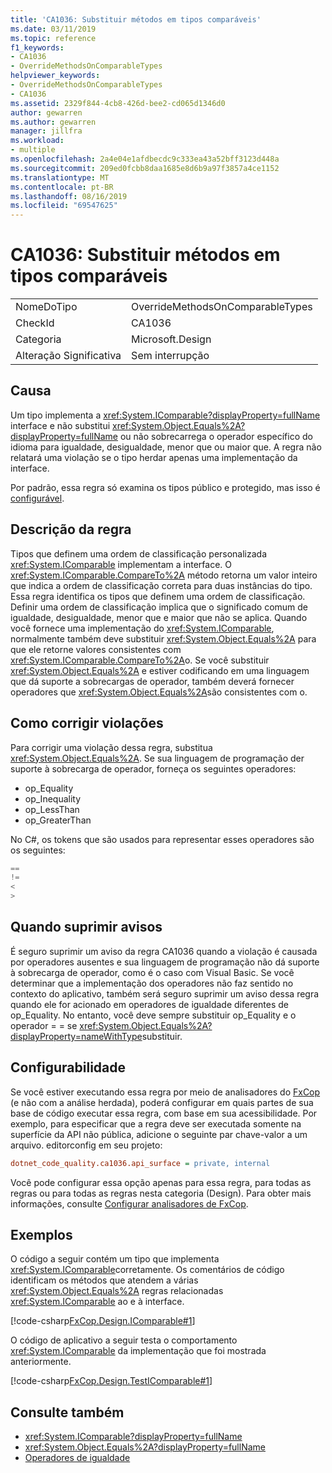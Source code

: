 ```yaml
---
title: 'CA1036: Substituir métodos em tipos comparáveis'
ms.date: 03/11/2019
ms.topic: reference
f1_keywords:
- CA1036
- OverrideMethodsOnComparableTypes
helpviewer_keywords:
- OverrideMethodsOnComparableTypes
- CA1036
ms.assetid: 2329f844-4cb8-426d-bee2-cd065d1346d0
author: gewarren
ms.author: gewarren
manager: jillfra
ms.workload:
- multiple
ms.openlocfilehash: 2a4e04e1afdbecdc9c333ea43a52bff3123d448a
ms.sourcegitcommit: 209ed0fcbb8daa1685e8d6b9a97f3857a4ce1152
ms.translationtype: MT
ms.contentlocale: pt-BR
ms.lasthandoff: 08/16/2019
ms.locfileid: "69547625"
---
```

# <a name="ca1036-override-methods-on-comparable-types"></a>CA1036: Substituir métodos em tipos comparáveis

|||
|-|-|
|NomeDoTipo|OverrideMethodsOnComparableTypes|
|CheckId|CA1036|
|Categoria|Microsoft.Design|
|Alteração Significativa|Sem interrupção|

## <a name="cause"></a>Causa

Um tipo implementa a <xref:System.IComparable?displayProperty=fullName> interface e não substitui <xref:System.Object.Equals%2A?displayProperty=fullName> ou não sobrecarrega o operador específico do idioma para igualdade, desigualdade, menor que ou maior que. A regra não relatará uma violação se o tipo herdar apenas uma implementação da interface.

Por padrão, essa regra só examina os tipos público e protegido, mas isso é [configurável](#configurability).

## <a name="rule-description"></a>Descrição da regra

Tipos que definem uma ordem de classificação personalizada <xref:System.IComparable> implementam a interface. O <xref:System.IComparable.CompareTo%2A> método retorna um valor inteiro que indica a ordem de classificação correta para duas instâncias do tipo. Essa regra identifica os tipos que definem uma ordem de classificação. Definir uma ordem de classificação implica que o significado comum de igualdade, desigualdade, menor que e maior que não se aplica. Quando você fornece uma implementação do <xref:System.IComparable>, normalmente também deve substituir <xref:System.Object.Equals%2A> para que ele retorne valores consistentes com <xref:System.IComparable.CompareTo%2A>o. Se você substituir <xref:System.Object.Equals%2A> e estiver codificando em uma linguagem que dá suporte a sobrecargas de operador, também deverá fornecer operadores que <xref:System.Object.Equals%2A>são consistentes com o.

## <a name="how-to-fix-violations"></a>Como corrigir violações

Para corrigir uma violação dessa regra, substitua <xref:System.Object.Equals%2A>. Se sua linguagem de programação der suporte à sobrecarga de operador, forneça os seguintes operadores:

- op_Equality
- op_Inequality
- op_LessThan
- op_GreaterThan

No C#, os tokens que são usados para representar esses operadores são os seguintes:

```csharp
==
!=
<
>
```

## <a name="when-to-suppress-warnings"></a>Quando suprimir avisos

É seguro suprimir um aviso da regra CA1036 quando a violação é causada por operadores ausentes e sua linguagem de programação não dá suporte à sobrecarga de operador, como é o caso com Visual Basic. Se você determinar que a implementação dos operadores não faz sentido no contexto do aplicativo, também será seguro suprimir um aviso dessa regra quando ele for acionado em operadores de igualdade diferentes de op_Equality. No entanto, você deve sempre substituir op_Equality e o operador = = se <xref:System.Object.Equals%2A?displayProperty=nameWithType>substituir.

## <a name="configurability"></a>Configurabilidade

Se você estiver executando essa regra por meio de analisadores do [FxCop](install-fxcop-analyzers.md) (e não com a análise herdada), poderá configurar em quais partes de sua base de código executar essa regra, com base em sua acessibilidade. Por exemplo, para especificar que a regra deve ser executada somente na superfície da API não pública, adicione o seguinte par chave-valor a um arquivo. editorconfig em seu projeto:

```ini
dotnet_code_quality.ca1036.api_surface = private, internal
```

Você pode configurar essa opção apenas para essa regra, para todas as regras ou para todas as regras nesta categoria (Design). Para obter mais informações, consulte [Configurar analisadores de FxCop](configure-fxcop-analyzers.md).

## <a name="examples"></a>Exemplos

O código a seguir contém um tipo que implementa <xref:System.IComparable>corretamente. Os comentários de código identificam os métodos que atendem a várias <xref:System.Object.Equals%2A> regras relacionadas <xref:System.IComparable> ao e à interface.

[!code-csharp[FxCop.Design.IComparable#1](../code-quality/codesnippet/CSharp/ca1036-override-methods-on-comparable-types_1.cs)]

O código de aplicativo a seguir testa o comportamento <xref:System.IComparable> da implementação que foi mostrada anteriormente.

[!code-csharp[FxCop.Design.TestIComparable#1](../code-quality/codesnippet/CSharp/ca1036-override-methods-on-comparable-types_2.cs)]

## <a name="see-also"></a>Consulte também

- <xref:System.IComparable?displayProperty=fullName>
- <xref:System.Object.Equals%2A?displayProperty=fullName>
- [Operadores de igualdade](/dotnet/standard/design-guidelines/equality-operators)